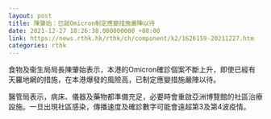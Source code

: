 ```yaml
---
layout: post
title: 陳肇始：已就Omicron制定應變措施嚴陣以待
date: 2021-12-27 18:26:38.000000000 +08:00
link: https://news.rthk.hk/rthk/ch/component/k2/1626159-20211227.htm
categories: rthk
---
```


食物及衞生局局長陳肇始表示，本港的Omicron確診個案不斷上升，即使已經有天羅地網的措施，在本港爆發的風險高，已制定應變措施嚴陣以待。

醫管局表示，病床、儀器及藥物都準備充足，必要時會重啟亞洲博覽館的社區治療設施。一旦出現社區感染，傳播速度及確診數字可能會遠超第3及第4波疫情。
